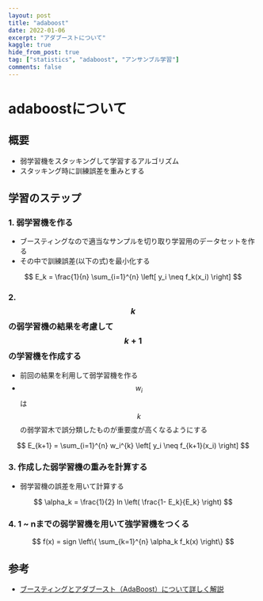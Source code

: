 ```yaml
---
layout: post
title: "adaboost"
date: 2022-01-06
excerpt: "アダブーストについて"
kaggle: true
hide_from_post: true
tag: ["statistics", "adaboost", "アンサンブル学習"]
comments: false
---
```


# adaboostについて

## 概要
 - 弱学習機をスタッキングして学習するアルゴリズム
 - スタッキング時に訓練誤差を重みとする

## 学習のステップ

### 1. 弱学習機を作る
 - ブースティングなので適当なサンプルを切り取り学習用のデータセットを作る
 - その中で訓練誤差(以下の式)を最小化する

$$
E_k = \frac{1}{n} \sum_{i=1}^{n} \left[ y_i \neq f_k(x_i) \right] 
$$

### 2. $$k$$の弱学習機の結果を考慮して$$k+1$$の学習機を作成する
 - 前回の結果を利用して弱学習機を作る
 - $$w_i$$は$$k$$の弱学習木で誤分類したものが重要度が高くなるようにする

$$
E_{k+1} = \sum_{i=1}^{n} w_i^{k} \left[ y_i \neq f_{k+1}(x_i) \right]
$$

### 3. 作成した弱学習機の重みを計算する
 - 弱学習機の誤差を用いて計算する

$$
\alpha_k = \frac{1}{2} ln \left( \frac{1- E_k}{E_k} \right)
$$

### 4. 1 ~ nまでの弱学習機を用いて強学習機をつくる

$$
f(x) = sign \left\{ \sum_{k=1}^{n} \alpha_k f_k(x) \right\}
$$

## 参考
 - [ブースティングとアダブースト（AdaBoost）について詳しく解説](https://mathwords.net/adaboost)

